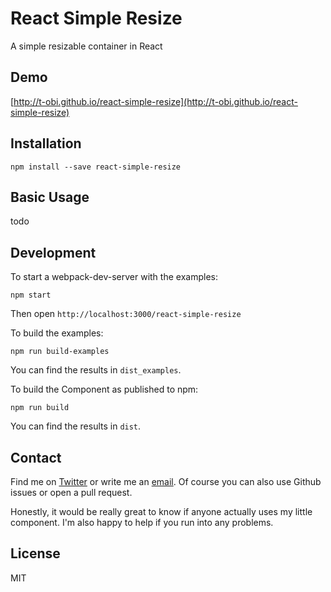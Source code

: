 # React Simple Resize
A simple resizable container in React

## Demo
[http://t-obi.github.io/react-simple-resize](http://t-obi.github.io/react-simple-resize)

## Installation
```shell
npm install --save react-simple-resize
```

## Basic Usage
todo

## Development
To start a webpack-dev-server with the examples:
```shell
npm start
```
Then open `http://localhost:3000/react-simple-resize`

To build the examples:
```shell
npm run build-examples
```
You can find the results in `dist_examples`.

To build the Component as published to npm:
```shell
npm run build
```
You can find the results in `dist`.

## Contact
Find me on [Twitter](https://twitter.com/tkloht) or write me an [email](mailto:tobias.kloht@gmail.com).
Of course you can also use Github issues or open a pull request.

Honestly, it would be really great to know if anyone actually uses my little component. I'm also happy to help if you run into any problems.

## License
MIT
